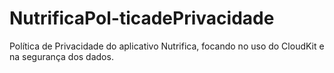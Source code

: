 # NutrificaPol-ticadePrivacidade
Política de Privacidade do aplicativo Nutrifica, focando no uso do CloudKit e na segurança dos dados. 

